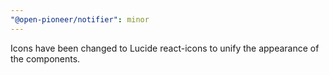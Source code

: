 ```yaml
---
"@open-pioneer/notifier": minor
---
```


Icons have been changed to Lucide react-icons to unify the appearance of the components.
